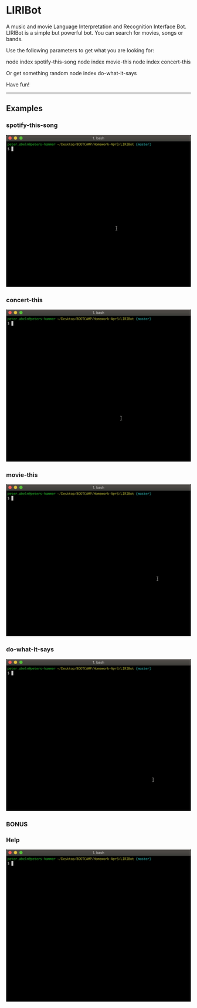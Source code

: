 # LIRIBot
A music and movie Language Interpretation and Recognition Interface Bot. LIRIBot is a simple but powerful bot. You can search for movies, songs or bands.

Use the following parameters to get what you are looking for:

node index spotify-this-song <Song title goes here>
node index movie-this <Movie title goes here>
node index concert-this <Band name goes here>

Or get something random
node index do-what-it-says 

Have fun!

------------------------

## Examples

### spotify-this-song

![alt text](https://raw.githubusercontent.com/petr0n/LIRIBot/master/images/spotify-this-song-example.gif "Spotify This Song")

### concert-this

![alt text](https://raw.githubusercontent.com/petr0n/LIRIBot/master/images/concert-this-example.gif "Concert This")

### movie-this

![alt text](https://raw.githubusercontent.com/petr0n/LIRIBot/master/images/movie-this-example.gif "Movie This")


### do-what-it-says

![alt text](https://raw.githubusercontent.com/petr0n/LIRIBot/master/images/do-what-it-says-example.gif "Do What It Says")


### BONUS
### Help

![alt text](https://raw.githubusercontent.com/petr0n/LIRIBot/master/images/help-example.gif "Help")